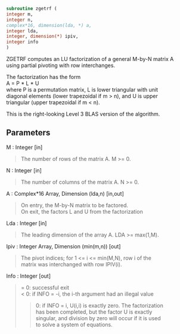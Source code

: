 ```fortran  
subroutine zgetrf (  
integer m,  
integer n,  
complex*16, dimension(lda, *) a,  
integer lda,  
integer, dimension(*) ipiv,  
integer info  
)  
```  
  
ZGETRF computes an LU factorization of a general M-by-N matrix A  
using partial pivoting with row interchanges.  
  
The factorization has the form  
A = P * L * U  
where P is a permutation matrix, L is lower triangular with unit  
diagonal elements (lower trapezoidal if m > n), and U is upper  
triangular (upper trapezoidal if m < n).  
  
This is the right-looking Level 3 BLAS version of the algorithm.  
  
## Parameters  
M : Integer [in]  
> The number of rows of the matrix A.  M >= 0.  
  
N : Integer [in]  
> The number of columns of the matrix A.  N >= 0.  
  
A : Complex*16 Array, Dimension (lda,n) [in,out]  
> On entry, the M-by-N matrix to be factored.  
> On exit, the factors L and U from the factorization  
  
Lda : Integer [in]  
> The leading dimension of the array A.  LDA >= max(1,M).  
  
Ipiv : Integer Array, Dimension (min(m,n)) [out]  
> The pivot indices; for 1 <= i <= min(M,N), row i of the  
> matrix was interchanged with row IPIV(i).  
  
Info : Integer [out]  
> = 0:  successful exit  
> < 0:  if INFO = -i, the i-th argument had an illegal value  
> > 0:  if INFO = i, U(i,i) is exactly zero. The factorization  
> has been completed, but the factor U is exactly  
> singular, and division by zero will occur if it is used  
> to solve a system of equations.  
  
